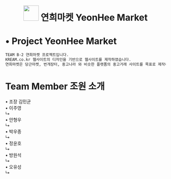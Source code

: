 <h1 align="center"> <img src="https://user-images.githubusercontent.com/86515946/144829685-9b59a0d2-c4e6-4454-8524-ffe75d9c6a80.png" width="48px"> 연희마켓 YeonHee Market </h1>
<p>
</p>


# • Project YeonHee Market 
```sh
TEAM B-2 연희마켓 프로젝트입니다.
KREAM.co.kr 웹사이트의 디자인을 기반으로 웹사이트를 제작하였습니다.
연희마켓은 당근마켓, 번개장터, 중고나라 와 비슷한 플랫폼의 중고거래 사이트를 목표로 제작하였습니다.
```

# Team Member 조원 소개

• 조장 김민균 <br>
• 이주영 <br>
  ↳ <br>
• 안형우 <br>
  ↳ <br>
• 박우종 <br>
  ↳ <br>
• 정윤호 <br>
  ↳ <br>
• 방원석 <br>
  ↳ <br>
• 오유성 <br>
  ↳
